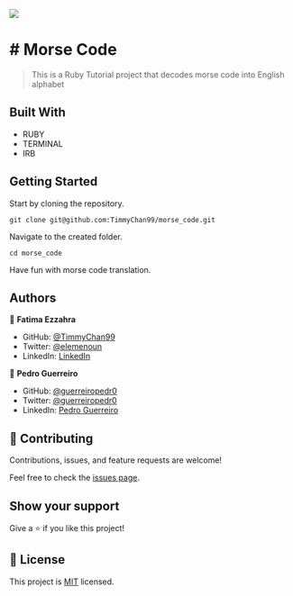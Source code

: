 ![](https://img.shields.io/badge/Microverse-blueviolet)

# # Morse Code

> This is a Ruby Tutorial project that decodes morse code into English alphabet

## Built With

- RUBY
- TERMINAL
- IRB

## Getting Started

Start by cloning the repository.

`git clone git@github.com:TimmyChan99/morse_code.git`

Navigate to the created folder.

`cd morse_code`

Have fun with morse code translation.

## Authors

👤 **Fatima Ezzahra**

- GitHub: [@TimmyChan99](https://github.com/TimmyChan99)
- Twitter: [@elemenoun](https://twitter.com/elemenoun)
- LinkedIn: [LinkedIn](https://www.linkedin.com/in/fatima-ezzahra-elemenoun-020841225/)

👤 **Pedro Guerreiro**

- GitHub: [@guerreiropedr0](https://github.com/guerreiropedr0)
- Twitter: [@guerreiropedr0](https://twitter.com/guerreiropedr0)
- LinkedIn: [Pedro Guerreiro](https://www.linkedin.com/in/guerreiropedr0/)

## 🤝 Contributing

Contributions, issues, and feature requests are welcome!

Feel free to check the [issues page](../../issues/).

## Show your support

Give a ⭐️ if you like this project!

## 📝 License

This project is [MIT](./MIT.md) licensed.
